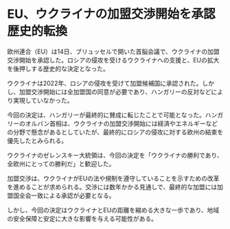 # EU、ウクライナの加盟交渉開始を承認　歴史的転換

欧州連合（EU）は14日、ブリュッセルで開いた首脳会議で、ウクライナの加盟交渉開始を承認した。ロシアの侵攻を受けるウクライナへの支援と、EUの拡大を後押しする歴史的な決定となった。

ウクライナは2022年、ロシアの侵攻を受けて加盟候補国に承認された。しかし、加盟交渉開始には全加盟国の同意が必要であり、ハンガリーの反対などにより実現していなかった。

今回の決定は、ハンガリーが最終的に賛成に転じたことで可能となった。ハンガリーのオルバン首相は、ウクライナの加盟交渉開始には経済やエネルギーなどの分野で懸念があるとしていたが、最終的にロシアの侵攻に対する欧州の結束を優先したとみられる。

ウクライナのゼレンスキー大統領は、今回の決定を「ウクライナの勝利であり、全欧州にとっての勝利だ」と歓迎した。

加盟交渉は、ウクライナがEUの法や規制を遵守していることを示すための改革を進めることが求められる。交渉には数年かかる見通しで、最終的な加盟には加盟国全会一致による承認が必要となる。

しかし、今回の決定はウクライナとEUの距離を縮める大きな一歩であり、地域の安全保障と安定に大きな影響を与える可能性がある。
